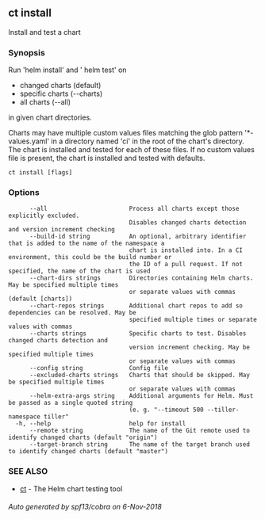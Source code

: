 ## ct install

Install and test a chart

### Synopsis

Run 'helm install' and ' helm test' on

* changed charts (default)
* specific charts (--charts)
* all charts (--all)

in given chart directories.

Charts may have multiple custom values files matching the glob pattern
'*-values.yaml' in a directory named 'ci' in the root of the chart's
directory. The chart is installed and tested for each of these files.
If no custom values file is present, the chart is installed and
tested with defaults.

```
ct install [flags]
```

### Options

```
      --all                       Process all charts except those explicitly excluded.
                                  Disables changed charts detection and version increment checking
      --build-id string           An optional, arbitrary identifier that is added to the name of the namespace a
                                  chart is installed into. In a CI environment, this could be the build number or
                                  the ID of a pull request. If not specified, the name of the chart is used
      --chart-dirs strings        Directories containing Helm charts. May be specified multiple times
                                  or separate values with commas (default [charts])
      --chart-repos strings       Additional chart repos to add so dependencies can be resolved. May be
                                  specified multiple times or separate values with commas
      --charts strings            Specific charts to test. Disables changed charts detection and
                                  version increment checking. May be specified multiple times
                                  or separate values with commas
      --config string             Config file
      --excluded-charts strings   Charts that should be skipped. May be specified multiple times
                                  or separate values with commas
      --helm-extra-args string    Additional arguments for Helm. Must be passed as a single quoted string
                                  (e. g. "--timeout 500 --tiller-namespace tiller"
  -h, --help                      help for install
      --remote string             The name of the Git remote used to identify changed charts (default "origin")
      --target-branch string      The name of the target branch used to identify changed charts (default "master")
```

### SEE ALSO

* [ct](ct.md)	 - The Helm chart testing tool

###### Auto generated by spf13/cobra on 6-Nov-2018
